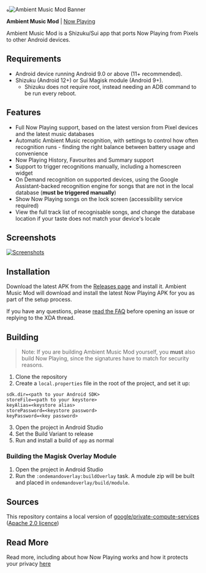 ه![Ambient Music Mod Banner](https://i.imgur.com/SPWAuFll.png)

**Ambient Music Mod** | [Now Playing](https://github.com/KieronQuinn/NowPlaying)

Ambient Music Mod is a Shizuku/Sui app that ports Now Playing from Pixels to other Android devices. 

## Requirements

- Android device running Android 9.0 or above (11+ recommended).
- Shizuku (Android 12+) or Sui Magisk module (Android 9+). 
	- Shizuku does not require root, instead needing an ADB command to be run every reboot.

## Features

- Full Now Playing support, based on the latest version from Pixel devices and the latest music databases
- Automatic Ambient Music recognition, with settings to control how often recognition runs - finding the right balance between battery usage and convenience
- Now Playing History, Favourites and Summary support
- Support to trigger recognitions manually, including a homescreen widget
- On Demand recognition on supported devices, using the Google Assistant-backed recognition engine for songs that are not in the local database (**must be triggered manually**)
- Show Now Playing songs on the lock screen (accessibility service required)
- View the full track list of recognisable songs, and change the database location if your taste does not match your device's locale

## Screenshots

[![Screenshots](https://i.imgur.com/TTpzOQMl.png)](https://i.imgur.com/TTpzOQM.png)

## Installation

Download the latest APK from the [Releases page](https://github.com/KieronQuinn/AmbientMusicMod/releases) and install it. Ambient Music Mod will download and install the latest Now Playing APK for you as part of the setup process.

If you have any questions, please [read the FAQ](https://github.com/KieronQuinn/AmbientMusicMod/blob/main/app/src/main/res/raw/faq.md) before opening an issue or replying to the XDA thread.

## Building

> Note: If you are building Ambient Music Mod yourself, you **must** also build Now Playing, since the signatures have to match for security reasons.

1. Clone the repository
2. Create a `local.properties` file in the root of the project, and set it up:
```
sdk.dir=<path to your Android SDK>
storeFile=<path to your keystore>
keyAlias=<keystore alias>
storePassword=<keystore password>
keyPassword=<key password>
```
3. Open the project in Android Studio
4. Set the Build Variant to release
5. Run and install a build of `app` as normal

### Building the Magisk Overlay Module

1. Open the project in Android Studio
2. Run the `:ondemandoverlay:buildOverlay` task. A module zip will be built and placed in `ondemandoverlay/build/module`.

## Sources

This repository contains a local version of [google/private-compute-services](https://github.com/google/private-compute-services) ([Apache 2.0 licence](https://github.com/google/private-compute-services/blob/master/LICENSE))

## Read More

Read more, including about how Now Playing works and how it protects your privacy [here](https://medium.com/@KieronQuinn/now-playing-ambient-music-mod-v2-93cd4042cc11)
